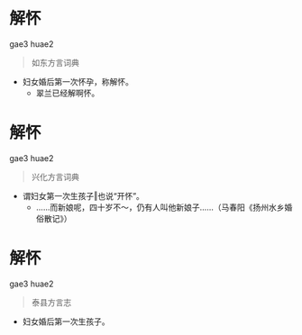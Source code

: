 # 解怀
gae3 huae2
> 如东方言词典
- 妇女婚后第一次怀孕，称解怀。
  - 翠兰已经解啊怀。

# 解怀
gae3 huae2
> 兴化方言词典
- 谓妇女第一次生孩子‖也说“开怀”。
  - ……而新娘呢，四十岁不～，仍有人叫他新娘子……（马春阳《扬州水乡婚俗散记》）

# 解怀
gae3 huae2
> 泰县方言志
- 妇女婚后第一次生孩子。
